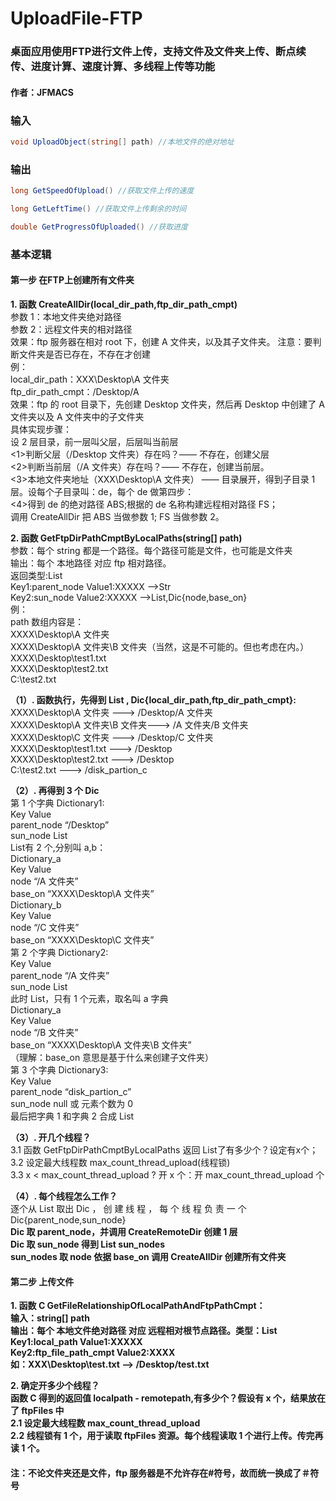 # UploadFile-FTP
### 桌面应用使用FTP进行文件上传，支持文件及文件夹上传、断点续传、进度计算、速度计算、多线程上传等功能
#### 作者：JFMACS

### 输入
```c#
void UploadObject(string[] path) //本地文件的绝对地址
```
### 输出
```c#
long GetSpeedOfUpload() //获取文件上传的速度
```
```c#
long GetLeftTime() //获取文件上传剩余的时间
```
```c#
double GetProgressOfUploaded() //获取进度
```
### 基本逻辑
#### 第一步 在FTP上创建所有文件夹
**1. 函数 CreateAllDir(local_dir_path,ftp_dir_path_cmpt)**  
  参数 1：本地文件夹绝对路径  
  参数 2：远程文件夹的相对路径  
  效果：ftp 服务器在相对 root 下，创建 A 文件夹，以及其子文件夹。
  注意：要判断文件夹是否已存在，不存在才创建  
  例：  
  local_dir_path：XXX\Desktop\A 文件夹  
  ftp_dir_path_cmpt：/Desktop/A  
  效果：ftp 的 root 目录下，先创建 Desktop 文件夹，然后再 Desktop 中创建了 A 文件夹以及 A 文件夹中的子文件夹  
  具体实现步骤：  
  设 2 层目录，前一层叫父层，后层叫当前层  
  <1>判断父层（/Desktop 文件夹）存在吗？—— 不存在，创建父层  
  <2>判断当前层（/A 文件夹）存在吗？—— 不存在，创建当前层。  
  <3>本地文件夹地址（XXX\Desktop\A 文件夹） —— 目录展开，得到子目录 1 层。设每个子目录叫：de，每个 de 做第四步：  
  <4>得到 de 的绝对路径 ABS;根据的 de 名称构建远程相对路径 FS；  
  调用 CreateAllDir 把 ABS 当做参数 1; FS 当做参数 2。  
  
**2. 函数 GetFtpDirPathCmptByLocalPaths(string[] path)**  
  参数：每个 string 都是一个路径。每个路径可能是文件，也可能是文件夹  
  输出：每个 本地路径 对应 ftp 相对路径。  
  返回类型:List<Dic>  
  Key1:parent_node Value1:XXXXX -->Str  
  Key2:sun_node Value2:XXXXX -->List<Dic>,Dic{node,base_on}  
  例：  
  path 数组内容是：  
  XXXX\Desktop\A 文件夹  
  XXXX\Desktop\A 文件夹\B 文件夹（当然，这是不可能的。但也考虑在内。）  
  XXXX\Desktop\test1.txt  
  XXXX\Desktop\test2.txt  
  C:\test2.txt  
	
**（1）. 函数执行，先得到 List<Dic> , Dic{local_dir_path,ftp_dir_path_cmpt}:**  
  XXXX\Desktop\A 文件夹 --->  /Desktop/A 文件夹  
  XXXX\Desktop\A 文件夹\B 文件夹--->  /A 文件夹/B 文件夹  
  XXXX\Desktop\C 文件夹 --->  /Desktop/C 文件夹  
  XXXX\Desktop\test1.txt         --->  /Desktop  
  XXXX\Desktop\test2.txt         --->  /Desktop  
  C:\test2.txt --->  /disk_partion_c  
	
**（2）. 再得到 3 个 Dic**  
第 1 个字典 Dictionary1:  
  Key Value  
  parent_node    “/Desktop”  
  sun_node       List<Dictionary>  
  List<Dictionary>有 2 个,分别叫 a,b：  
  Dictionary_a  
  Key Value  
  node   “/A 文件夹”  
  base_on “XXXX\Desktop\A 文件夹”  
  Dictionary_b  
  Key Value  
  node   “/C 文件夹”  
  base_on “XXXX\Desktop\C 文件夹”  
第 2 个字典 Dictionary2:  
  Key Value  
  parent_node    “/A 文件夹”  
  sun_node       List<Dictionary>  
  此时 List<Dictionary>，只有 1 个元素，取名叫 a 字典  
  Dictionary_a  
  Key Value  
  node   “/B 文件夹”  
  base_on “XXXX\Desktop\A 文件夹\B 文件夹”  
  （理解：base_on 意思是基于什么来创建子文件夹）  
第 3 个字典 Dictionary3:  
  Key Value      
  parent_node “disk_partion_c”  
  sun_node null 或 元素个数为 0  
  最后把字典 1 和字典 2 合成 List  
	
**（3）. 开几个线程？**  
  3.1 函数 GetFtpDirPathCmptByLocalPaths 返回 List<Dic>了有多少个？设定有x个；  
  3.2 设定最大线程数 max_count_thread_upload(线程锁)  
  3.3 x < max_count_thread_upload ? 开 x 个：开 max_count_thread_upload 个  
								 
**（4）. 每个线程怎么工作？**  
  <a> 逐个从 List 取出 Dic ， 创 建 线 程 ， 每 个 线 程 负 责 一 个  Dic{parent_node,sun_node}  
  <b> Dic 取 parent_node，并调用 CreateRemoteDir 创建 1 层  
  <c> Dic 取 sun_node 得到 List<Dictionary> sun_nodes  
  <d> sun_nodes 取 node 依据 base_on 调用 CreateAllDir 创建所有文件夹  

#### 第二步 上传文件
**1. 函数 C GetFileRelationshipOfLocalPathAndFtpPathCmpt：**  
  输入：string[] path  
  输出：每个 本地文件绝对路径 对应 远程相对根节点路径。类型：List<Dic>  
  Key1:local_path Value1:XXXXX  
  Key2:ftp_file_path_cmpt Value2:XXXX  
  如：XXX\Desktop\test.txt  -->  /Desktop/test.txt  
	
**2. 确定开多少个线程？**  
  函数 C 得到的返回值 localpath - remotepath,有多少个？假设有 x 个，结果放在了 ftpFiles 中  
  2.1 设定最大线程数 max_count_thread_upload  
  2.2 线程锁有 1 个，用于读取 ftpFiles 资源。每个线程读取 1 个进行上传。传完再读 1 个。  
  
#### 注：不论文件夹还是文件，ftp 服务器是不允许存在#符号，故而统一换成了＃符号  
